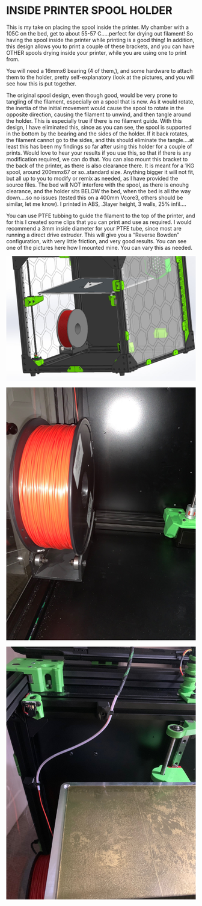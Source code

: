 
# INSIDE PRINTER SPOOL HOLDER

This is my take on placing the spool inside the printer.  My chamber with a 105C on the bed, get to about 55-57 C…..perfect for drying out filament!  So having the spool inside the printer while printing is a good thing!  In addition, this design allows you to print a couple of these brackets, and you can have OTHER spools drying inside your printer, while you are using one to print from.

You will need a 16mmx6 bearing (4 of them,), and some hardware to attach them to the holder, pretty self-explanatory (look at the pictures, and you will see how this is put together.

The original spool design, even though good, would be very prone to tangling of the filament, especially on a spool that is new.  As it would rotate, the inertia of the initial movement would cause the spool to rotate in the opposite direction, causing the filament to unwind, and then tangle around the holder.  This is especially true if there is no filament guide.  With this design, I have eliminated this, since as you can see, the spool is supported in the bottom by the bearing and the sides of the holder.  If it back rotates, the filament cannot go to the sides, and this should eliminate the tangle….at least this has been my findings so far after using this holder for a couple of prints.  Would love to hear your results if you use this, so that if there is any modification required, we can do that. You can also mount this bracket to the back of the printer, as there is also clearance there.  It is meant for a 1KG spool, around 200mmx67 or so..standard size.  Anything bigger it will not fit, but all up to you to modify or remix as needed, as I have provided the source files.  The bed will NOT interfere with the spool, as there is enouhg clearance, and the holder sits BELOW the bed, when the bed is all the way down....so no issues (tested this on a 400mm Vcore3, others should be similar, let me know).  I printed in ABS, .3layer height, 3 walls, 25% infil....

You can use PTFE tubbing to guide the filament to the top of the printer, and for this I created some clips that you can print and use as required.  I would recommend a 3mm inside diameter for your PTFE tube, since most are running a direct drive extruder.  This will give you a “Reverse Bowden” configuration, with very little friction, and very good results.  You can see one of the pictures here how I mounted mine.  You can vary this as needed.

<p align="center">
<img src="https://github.com/cyborgcnc/CYBORGCNC__RRVC3MOD/blob/main/SpoolHolder-Inside/Spool3.JPG">
</p>

<p align="center">
<img src="https://github.com/cyborgcnc/CYBORGCNC__RRVC3MOD/blob/main/SpoolHolder-Inside/IMG_7929.jpg">
</p>

<p align="center">
<img src="https://github.com/cyborgcnc/CYBORGCNC__RRVC3MOD/blob/main/SpoolHolder-Inside/IMG_7928.jpg">
</p>
